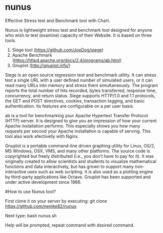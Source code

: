 # nunus
Effective Stress test and Benchmark tool with Chart.

Nunus is lightweight stress test and benchmark tool designed for anyone who wish to test (examine) capacity of their Website. It is based on three tools. 

1) Siege tool (https://github.com/JoeDog/siege) <BR>
2) Apache Benchmark (https://httpd.apache.org/docs/2.4/programs/ab.html) <BR>
3) Gnuplot (http://gnuplot.info/) <BR>

Siege is an open source regression test and benchmark utility. It can stress test a single URL with a user defined number of simulated users, or it can read many URLs into memory and stress them simultaneously. The program reports the total number of hits recorded, bytes transferred, response time, concurrency, and return status. Siege supports HTTP/1.0 and 1.1 protocols, the GET and POST directives, cookies, transaction logging, and basic authentication. Its features are configurable on a per user basis.

ab is a tool for benchmarking your Apache Hypertext Transfer Protocol (HTTP) server. It is designed to give you an impression of how your current Apache installation performs. This especially shows you how many requests per second your Apache installation is capable of serving. This tool also work efectivelly with Nginx.

Gnuplot is a portable command-line driven graphing utility for Linux, OS/2, MS Windows, OSX, VMS, and many other platforms. The source code is copyrighted but freely distributed (i.e., you don't have to pay for it). It was originally created to allow scientists and students to visualize mathematical functions and data interactively, but has grown to support many non-interactive uses such as web scripting. It is also used as a plotting engine by third-party applications like Octave. Gnuplot has been supported and under active development since 1986.

#How to use Nunus tool?

First clone it on your server by executing:
git clone https://github.com/nemke82/nunus

Next type:
bash nunus.sh

Help will be prompted, repeat command with desired command.
